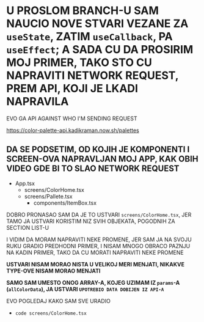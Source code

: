# U PROSLOM BRANCH-U SAM NAUCIO NOVE STVARI VEZANE ZA `useState`, ZATIM `useCallback`, PA `useEffect`; A SADA CU DA PROSIRIM MOJ PRIMER, TAKO STO CU NAPRAVITI NETWORK REQUEST, PREM API, KOJI JE LKADI NAPRAVILA

EVO GA API AGAINST WHO I'M SENDING REQUEST

<https://color-palette-api.kadikraman.now.sh/palettes>

## DA SE PODSETIM, OD KOJIH JE KOMPONENTI I SCREEN-OVA NAPRAVLJAN MOJ APP, KAK OBIH VIDEO GDE BI TO SLAO NETWORK REQUEST

- App.tsx
  - screens/ColorHome.tsx
  - screens/Pallete.tsx
    - components/ItemBox.tsx

DOBRO PRONASAO SAM DA JE TO USTVARI `screens/ColorHome.tsx`, JER TAMO JA USTVARI KORISTIM NIZ SVIH OBJEKATA, POGODNIH ZA SECTION LIST-U

I VIDIM DA MORAM NAPRAVITI NEKE PROMENE, JER SAM JA NA SVOJU RUKU GRADIO PREDHODNI PRIMER, I NISAM MNOGO OBRACO PAZNJU NA KADIN PRIMER, TAKO DA CU MORATI NAPRAVITI NEKE PROMENE

**USTVARI NISAM MORAO NISTA U VELIKOJ MERI MENJATI, NIKAKVE TYPE-OVE NISAM MORAO MENJATI**

**SAMO SAM UMESTO ONOG ARRAY-A, KOJEG UZIMAM IZ `params`-A (`allColorData`), JA USTVARI `UPOTREBIO DATA DOBIJEN IZ API-A`**

EVO POGLEDAJ KAKO SAM SVE URADIO

- `code screens/ColorHome.tsx`


```tsx

```

